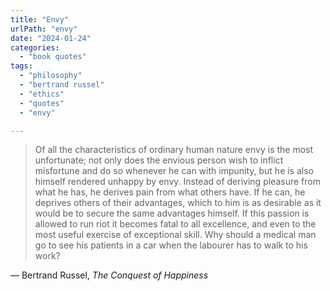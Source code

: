 ```yaml
---
title: "Envy"
urlPath: "envy"
date: "2024-01-24"
categories: 
  - "book quotes"
tags: 
  - "philosophy"
  - "bertrand russel"
  - "ethics"
  - "quotes"
  - "envy"

---
```


> Of all the characteristics of ordinary human nature envy is the most unfortunate; not only does the envious person wish to inflict misfortune and do so whenever he can with impunity, but he is also himself rendered unhappy by envy. Instead of deriving pleasure from what he has, he derives pain from what others have. If he can, he deprives others of their advantages, which to him is as desirable as it would be to secure the same advantages himself. If this passion is allowed to run riot it becomes fatal to all excellence, and even to the most useful exercise of exceptional skill. Why should a medical man go to see his patients in a car when the labourer has to walk to his work?

&mdash; Bertrand Russel, <cite>The Conquest of Happiness</cite>
